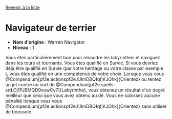 [Revenir à la liste](list.md)

# Navigateur de terrier

 * **Nom d'origine** : Warren Navigator
 * **Niveau** : 1


<p>Vous êtes particulièrement bon pour résoudre les labyrinthes et naviguez dans les tours et tournants. Vous êtes qualifié en Survie. Si vous devriez déjà être qualifié en Survie (par votre héritage ou votre classe par exemple ), vous êtes qualifié en une compétence de votre choix. Lorsque vous vous @Compendium[pf2e.actionspf2e.fJImDBQfqfjKJOhk]{Orientez} ou tentez un jet contre un sort de @Compendium[pf2e.spells-srd.Oj1PJBMQD9vuwCv7]{Labyrinthe}, vous obtenez un résultat d'un degré meilleur que celui que vous avez obtenu au dé. Vous ne subissez aucune pénalité lorsque vous vous @Compendium[pf2e.actionspf2e.fJImDBQfqfjKJOhk]{Orientez} sans utiliser de boussole.</p>